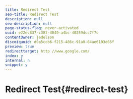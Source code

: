 ```yaml
---
title: Redirect Test
seo-title: Redirect Test
description: null
seo-description: null
page-status-flag: never-activated
uuid: e22ec837-c383-4040-a4bc-40259dcc7f7c
contentOwner: jedelson
discoiquuid: d0a5ccb6-f215-486c-91a8-64ae6103d65f
preview: true
redirecttarget: http //www.google.com/
index: y
internal: n
snippet: y
---
```


# Redirect Test{#redirect-test}

